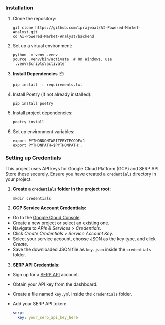 ### Installation

1. Clone the repository:
   ```
   git clone https://github.com/iprajwaal/AI-Powered-Market-Analyst.git
   cd AI-Powered-Market-Analyst/backend
   ```

2. Set up a virtual environment:
   ```
   python -m venv .venv
   source .venv/bin/activate  # On Windows, use `.venv\Scripts\activate`
   ```
3. **Install Dependencies** 📦

    ```bash
    pip install -r requirements.txt
    ```
4. Install Poetry (if not already installed):
   ```
   pip install poetry
   ```

5. Install project dependencies:
   ```
   poetry install
   ```

6. Set up environment variables:
   ```
   export PYTHONDONTWRITEBYTECODE=1
   export PYTHONPATH=$PYTHONPATH:.
   ```

### Setting up Credentials

This project uses API keys for Google Cloud Platform (GCP) and SERP API. Store these securely.  Ensure you have created a `credentials` directory in your project.

1. **Create a `credentials` folder in the project root:**

   ```
   mkdir credentials
   ```

2. **GCP Service Account Credentials:**

- Go to the [Google Cloud Console](https://console.cloud.google.com/).
- Create a new project or select an existing one.
- Navigate to *APIs & Services* > *Credentials*.
- Click *Create Credentials* > *Service Account Key*.
- Select your service account, choose JSON as the key type, and click *Create*.
- Save the downloaded JSON file as `key.json` inside the `credentials` folder.

3. **SERP API Credentials:**

- Sign up for a [SERP API](https://serpapi.com/) account.
- Obtain your API key from the dashboard.
- Create a file named `key.yml` inside the `credentials` folder.
- Add your SERP API token:

   ```yaml
   serp:
     key: your_serp_api_key_here
    ```